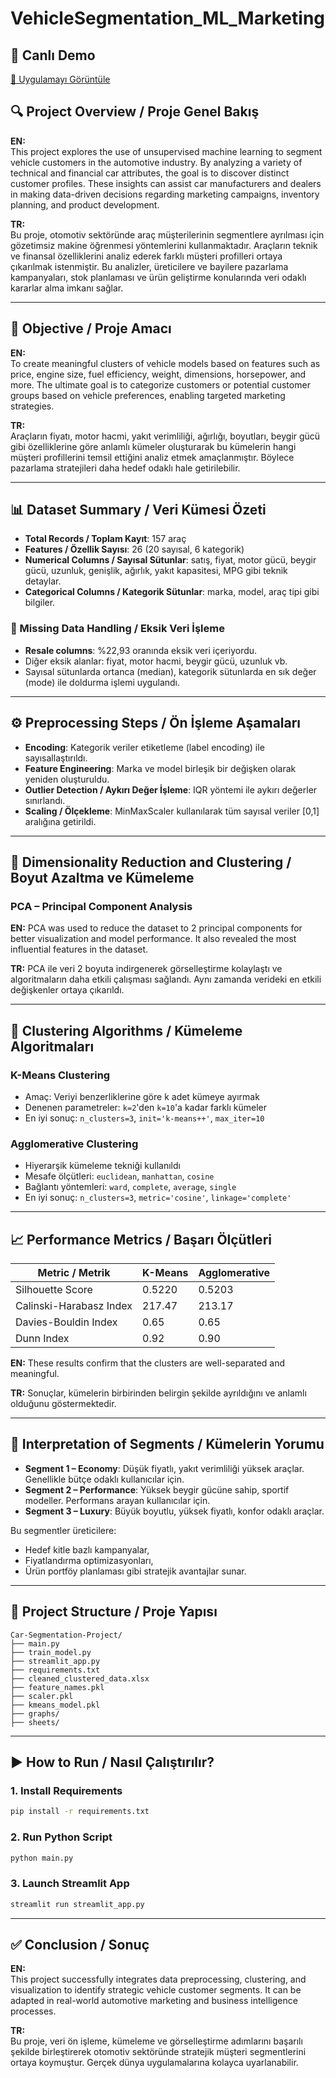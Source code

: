 
# VehicleSegmentation_ML_Marketing
## 🚗 Canlı Demo

[🔗 Uygulamayı Görüntüle](https://semasahn-vehiclesegmentation-ml-marketing.streamlit.app)

## 🔍 Project Overview / Proje Genel Bakış

**EN:**  
This project explores the use of unsupervised machine learning to segment vehicle customers in the automotive industry. By analyzing a variety of technical and financial car attributes, the goal is to discover distinct customer profiles. These insights can assist car manufacturers and dealers in making data-driven decisions regarding marketing campaigns, inventory planning, and product development.

**TR:**  
Bu proje, otomotiv sektöründe araç müşterilerinin segmentlere ayrılması için gözetimsiz makine öğrenmesi yöntemlerini kullanmaktadır. Araçların teknik ve finansal özelliklerini analiz ederek farklı müşteri profilleri ortaya çıkarılmak istenmiştir. Bu analizler, üreticilere ve bayilere pazarlama kampanyaları, stok planlaması ve ürün geliştirme konularında veri odaklı kararlar alma imkanı sağlar.

---

## 🎯 Objective / Proje Amacı

**EN:**  
To create meaningful clusters of vehicle models based on features such as price, engine size, fuel efficiency, weight, dimensions, horsepower, and more. The ultimate goal is to categorize customers or potential customer groups based on vehicle preferences, enabling targeted marketing strategies.

**TR:**  
Araçların fiyatı, motor hacmi, yakıt verimliliği, ağırlığı, boyutları, beygir gücü gibi özelliklerine göre anlamlı kümeler oluşturarak bu kümelerin hangi müşteri profillerini temsil ettiğini analiz etmek amaçlanmıştır. Böylece pazarlama stratejileri daha hedef odaklı hale getirilebilir.

---

## 📊 Dataset Summary / Veri Kümesi Özeti

- **Total Records / Toplam Kayıt**: 157 araç
- **Features / Özellik Sayısı**: 26 (20 sayısal, 6 kategorik)
- **Numerical Columns / Sayısal Sütunlar**: satış, fiyat, motor gücü, beygir gücü, uzunluk, genişlik, ağırlık, yakıt kapasitesi, MPG gibi teknik detaylar.
- **Categorical Columns / Kategorik Sütunlar**: marka, model, araç tipi gibi bilgiler.

### 🧼 Missing Data Handling / Eksik Veri İşleme

- **Resale columns**: %22,93 oranında eksik veri içeriyordu.
- Diğer eksik alanlar: fiyat, motor hacmi, beygir gücü, uzunluk vb.
- Sayısal sütunlarda ortanca (median), kategorik sütunlarda en sık değer (mode) ile doldurma işlemi uygulandı.

---

## ⚙️ Preprocessing Steps / Ön İşleme Aşamaları

- **Encoding**: Kategorik veriler etiketleme (label encoding) ile sayısallaştırıldı.
- **Feature Engineering**: Marka ve model birleşik bir değişken olarak yeniden oluşturuldu.
- **Outlier Detection / Aykırı Değer İşleme**: IQR yöntemi ile aykırı değerler sınırlandı.
- **Scaling / Ölçekleme**: MinMaxScaler kullanılarak tüm sayısal veriler [0,1] aralığına getirildi.

---

## 🔬 Dimensionality Reduction and Clustering / Boyut Azaltma ve Kümeleme

### PCA – Principal Component Analysis

**EN:** PCA was used to reduce the dataset to 2 principal components for better visualization and model performance. It also revealed the most influential features in the dataset.

**TR:** PCA ile veri 2 boyuta indirgenerek görselleştirme kolaylaştı ve algoritmaların daha etkili çalışması sağlandı. Aynı zamanda verideki en etkili değişkenler ortaya çıkarıldı.

---

## 🤖 Clustering Algorithms / Kümeleme Algoritmaları

### K-Means Clustering

- Amaç: Veriyi benzerliklerine göre k adet kümeye ayırmak
- Denenen parametreler: `k=2`'den `k=10`'a kadar farklı kümeler
- En iyi sonuç: `n_clusters=3`, `init='k-means++'`, `max_iter=10`

### Agglomerative Clustering

- Hiyerarşik kümeleme tekniği kullanıldı
- Mesafe ölçütleri: `euclidean`, `manhattan`, `cosine`
- Bağlantı yöntemleri: `ward`, `complete`, `average`, `single`
- En iyi sonuç: `n_clusters=3`, `metric='cosine'`, `linkage='complete'`

---

## 📈 Performance Metrics / Başarı Ölçütleri

| Metric / Metrik             | K-Means | Agglomerative |
|----------------------------|---------|---------------|
| Silhouette Score           | 0.5220  | 0.5203        |
| Calinski-Harabasz Index    | 217.47  | 213.17        |
| Davies-Bouldin Index       | 0.65    | 0.65          |
| Dunn Index                 | 0.92    | 0.90          |

**EN:** These results confirm that the clusters are well-separated and meaningful.

**TR:** Sonuçlar, kümelerin birbirinden belirgin şekilde ayrıldığını ve anlamlı olduğunu göstermektedir.

---

## 🔎 Interpretation of Segments / Kümelerin Yorumu

- **Segment 1 – Economy**: Düşük fiyatlı, yakıt verimliliği yüksek araçlar. Genellikle bütçe odaklı kullanıcılar için.
- **Segment 2 – Performance**: Yüksek beygir gücüne sahip, sportif modeller. Performans arayan kullanıcılar için.
- **Segment 3 – Luxury**: Büyük boyutlu, yüksek fiyatlı, konfor odaklı araçlar.

Bu segmentler üreticilere:
- Hedef kitle bazlı kampanyalar,
- Fiyatlandırma optimizasyonları,
- Ürün portföy planlaması
gibi stratejik avantajlar sunar.

---

## 📂 Project Structure / Proje Yapısı

```
Car-Segmentation-Project/
├── main.py
├── train_model.py
├── streamlit_app.py
├── requirements.txt
├── cleaned_clustered_data.xlsx
├── feature_names.pkl
├── scaler.pkl
├── kmeans_model.pkl
├── graphs/
├── sheets/
```

---

## ▶️ How to Run / Nasıl Çalıştırılır?

### 1. Install Requirements
```bash
pip install -r requirements.txt
```

### 2. Run Python Script
```bash
python main.py
```

### 3. Launch Streamlit App
```bash
streamlit run streamlit_app.py
```

---

## ✅ Conclusion / Sonuç

**EN:**  
This project successfully integrates data preprocessing, clustering, and visualization to identify strategic vehicle customer segments. It can be adapted in real-world automotive marketing and business intelligence processes.

**TR:**  
Bu proje, veri ön işleme, kümeleme ve görselleştirme adımlarını başarılı şekilde birleştirerek otomotiv sektöründe stratejik müşteri segmentlerini ortaya koymuştur. Gerçek dünya uygulamalarına kolayca uyarlanabilir.
